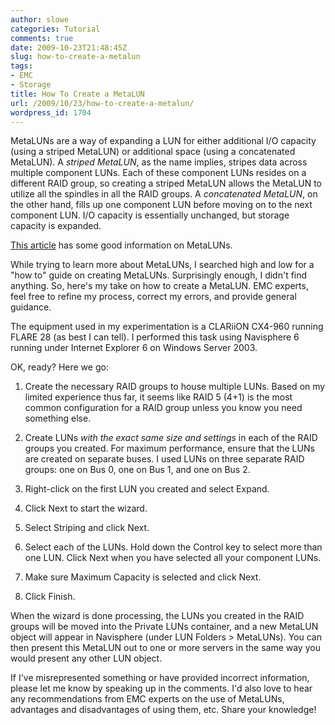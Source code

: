 ```yaml
---
author: slowe
categories: Tutorial
comments: true
date: 2009-10-23T21:48:45Z
slug: how-to-create-a-metalun
tags:
- EMC
- Storage
title: How To Create a MetaLUN
url: /2009/10/23/how-to-create-a-metalun/
wordpress_id: 1704
---
```


MetaLUNs are a way of expanding a LUN for either additional I/O capacity (using a striped MetaLUN) or additional space (using a concatenated MetaLUN). A _striped MetaLUN_, as the name implies, stripes data across multiple component LUNs. Each of these component LUNs resides on a different RAID group, so creating a striped MetaLUN allows the MetaLUN to utilize all the spindles in all the RAID groups. A _concatenated MetaLUN_, on the other hand, fills up one component LUN before moving on to the next component LUN. I/O capacity is essentially unchanged, but storage capacity is expanded.

[This article](http://www.emcstorageinfo.com/2008/03/type-and-benefits-of-meta-lun.html) has some good information on MetaLUNs.

While trying to learn more about MetaLUNs, I searched high and low for a "how to" guide on creating MetaLUNs. Surprisingly enough, I didn't find anything. So, here's my take on how to create a MetaLUN. EMC experts, feel free to refine my process, correct my errors, and provide general guidance.

The equipment used in my experimentation is a CLARiiON CX4-960 running FLARE 28 (as best I can tell). I performed this task using Navisphere 6 running under Internet Explorer 6 on Windows Server 2003.

OK, ready? Here we go:

1. Create the necessary RAID groups to house multiple LUNs. Based on my limited experience thus far, it seems like RAID 5 (4+1) is the most common configuration for a RAID group unless you know you need something else.

2. Create LUNs _with the exact same size and settings_ in each of the RAID groups you created. For maximum performance, ensure that the LUNs are created on separate buses. I used LUNs on three separate RAID groups: one on Bus 0, one on Bus 1, and one on Bus 2.

3. Right-click on the first LUN you created and select Expand.

4. Click Next to start the wizard.

5. Select Striping and click Next.

6. Select each of the LUNs. Hold down the Control key to select more than one LUN. Click Next when you have selected all your component LUNs.

7. Make sure Maximum Capacity is selected and click Next.

8. Click Finish.

When the wizard is done processing, the LUNs you created in the RAID groups will be moved into the Private LUNs container, and a new MetaLUN object will appear in Navisphere (under LUN Folders > MetaLUNs). You can then present this MetaLUN out to one or more servers in the same way you would present any other LUN object.

If I've misrepresented something or have provided incorrect information, please let me know by speaking up in the comments. I'd also love to hear any recommendations from EMC experts on the use of MetaLUNs, advantages and disadvantages of using them, etc. Share your knowledge!
